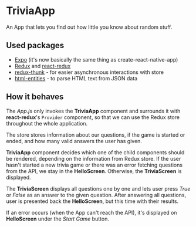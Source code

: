 # TriviaApp

An App that lets you find out how little you know about random stuff.

## Used packages

- [Expo](https://github.com/react-community/create-react-native-app) (it's now basically the same thing as create-react-native-app)
- [Redux](https://redux.js.org/) and [react-redux](https://redux.js.org/basics/usage-with-react)
- [redux-thunk](https://github.com/reduxjs/redux-thunk) - for easier asynchronous interactions with store
- [html-entities](https://github.com/mdevils/node-html-entities) - to parse HTML text from JSON data

## How it behaves

The _App.js_ only invokes the **TriviaApp** component and surrounds it with **react-redux**'s `Provider` component, so that we can use the Redux store throughout the whole application.

The store stores information about our questions, if the game is started or ended, and how many valid answers the user has given.

**TriviaApp** component decides which one of the child components should be rendered, depending on the information from Redux store. If the user hasn't started a new trivia game or there was an error fetching questions from the API, we stay in the **HelloScreen**. Otherwise, the **TriviaScreen** is displayed.

The **TriviaScreen** displays all questions one by one and lets user press _True_ or _False_ as an answer to the given question. After answering all questions, user is presented back the **HelloScreen**, but this time with their results.

If an error occurs (when the App can't reach the API), it's displayed on **HelloScreen** under the _Start Game_ button.
